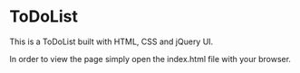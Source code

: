 # ToDoList
This is a ToDoList built with HTML, CSS and jQuery UI.

In order to view the page simply open the index.html file with your browser.
